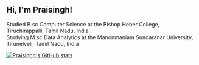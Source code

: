 ## Hi, I'm Praisingh!

Studied B.sc Computer Science at the Bishop Heber College, Tiruchirappalli, Tamil Nadu, India<br/>
Studying M.sc Data Analytics at the Manonmaniam Sundaranar University, Tirunelveli, Tamil Nadu, India<br/>

[![Praisingh's GitHub stats](https://github-readme-stats.vercel.app/api?username=jps-22-08)]([https://github.com/anuraghazra]([https://github.com/jps-22-08](https://github.com/jps-22-08/jps-22-08))/github-readme-stats)

